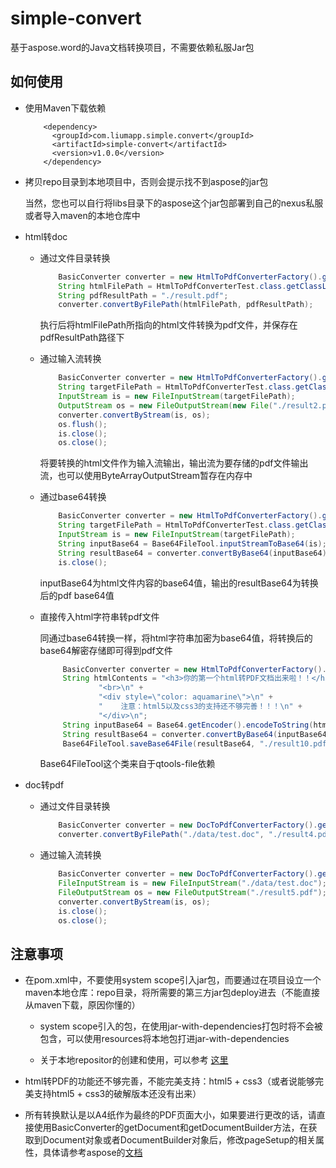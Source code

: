 # simple-convert
基于aspose.word的Java文档转换项目，不需要依赖私服Jar包

## 如何使用

* 使用Maven下载依赖
    
    ````mxml
        <dependency>
          <groupId>com.liumapp.simple.convert</groupId>
          <artifactId>simple-convert</artifactId>
          <version>v1.0.0</version>
        </dependency>
    ````
    
* 拷贝repo目录到本地项目中，否则会提示找不到aspose的jar包

    当然，您也可以自行将libs目录下的aspose这个jar包部署到自己的nexus私服或者导入maven的本地仓库中

* html转doc

    * 通过文件目录转换
    
        ````java
            BasicConverter converter = new HtmlToPdfConverterFactory().getInstance();
            String htmlFilePath = HtmlToPdfConverterTest.class.getClassLoader().getResource("test.html").getPath();
            String pdfResultPath = "./result.pdf";
            converter.convertByFilePath(htmlFilePath, pdfResultPath);
        ````
    
        执行后将htmlFilePath所指向的html文件转换为pdf文件，并保存在pdfResultPath路径下
        
    * 通过输入流转换
    
        ````java
            BasicConverter converter = new HtmlToPdfConverterFactory().getInstance();
            String targetFilePath = HtmlToPdfConverterTest.class.getClassLoader().getResource("test.html").getPath();
            InputStream is = new FileInputStream(targetFilePath);
            OutputStream os = new FileOutputStream(new File("./result2.pdf"));
            converter.convertByStream(is, os);
            os.flush();
            is.close();
            os.close();
        ````
        
        将要转换的html文件作为输入流输出，输出流为要存储的pdf文件输出流，也可以使用ByteArrayOutputStream暂存在内存中
    
    * 通过base64转换
    
        ````java
            BasicConverter converter = new HtmlToPdfConverterFactory().getInstance();
            String targetFilePath = HtmlToPdfConverterTest.class.getClassLoader().getResource("test.html").getPath();
            InputStream is = new FileInputStream(targetFilePath);
            String inputBase64 = Base64FileTool.inputStreamToBase64(is);
            String resultBase64 = converter.convertByBase64(inputBase64);
            is.close();
        ````
    
        inputBase64为html文件内容的base64值，输出的resultBase64为转换后的pdf base64值
        
    * 直接传入html字符串转pdf文件
    
        同通过base64转换一样，将html字符串加密为base64值，将转换后的base64解密存储即可得到pdf文件
        
        ````java
             BasicConverter converter = new HtmlToPdfConverterFactory().getInstance();
             String htmlContents = "<h3>你的第一个html转PDF文档出来啦！！</h3>\n" +
                     "<br>\n" +
                     "<div style=\"color: aquamarine\">\n" +
                     "    注意：html5以及css3的支持还不够完善！！！\n" +
                     "</div>\n";
             String inputBase64 = Base64.getEncoder().encodeToString(htmlContents.getBytes());
             String resultBase64 = converter.convertByBase64(inputBase64);
             Base64FileTool.saveBase64File(resultBase64, "./result10.pdf");
        ````    
        
        Base64FileTool这个类来自于qtools-file依赖    
    
* doc转pdf

    * 通过文件目录转换 

      ````java
          BasicConverter converter = new DocToPdfConverterFactory().getInstance();
          converter.convertByFilePath("./data/test.doc", "./result4.pdf");
      ````    
    
    * 通过输入流转换
    
        ````java
            BasicConverter converter = new DocToPdfConverterFactory().getInstance();
            FileInputStream is = new FileInputStream("./data/test.doc");
            FileOutputStream os = new FileOutputStream("./result5.pdf");
            converter.convertByStream(is, os);
            is.close();
            os.close();  
        ````
        
## 注意事项

* 在pom.xml中，不要使用system scope引入jar包，而要通过在项目设立一个maven本地仓库：repo目录，将所需要的第三方jar包deploy进去（不能直接从maven下载，原因你懂的）

    * system scope引入的包，在使用jar-with-dependencies打包时将不会被包含，可以使用resources将本地包打进jar-with-dependencies
    
    * 关于本地repositor的创建和使用，可以参考 [这里](http://www.liumapp.com/articles/2019/04/12/1555053553824.html)
    
* html转PDF的功能还不够完善，不能完美支持：html5 + css3（或者说能够完美支持html5 + css3的破解版本还没有出来）

* 所有转换默认是以A4纸作为最终的PDF页面大小，如果要进行更改的话，请直接使用BasicConverter的getDocument和getDocumentBuilder方法，在获取到Document对象或者DocumentBuilder对象后，修改pageSetup的相关属性，具体请参考aspose的[文档](https://apireference.aspose.com/java/words)





    
    
